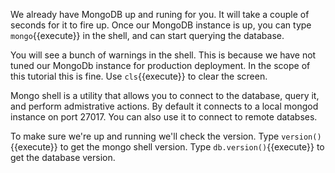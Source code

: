 We already have MongoDB up and runing for you. It will take a couple of seconds for it to fire up.
Once our MongoDB instance is up, you can type `mongo`{{execute}} in the shell, and can start querying the database.

You will see a bunch of warnings in the shell. This is because we have not tuned  our MongoDb instance for production deployment.
In the scope of this tutorial this is fine. Use `cls`{{execute}} to clear the screen.

Mongo shell is a utility that allows you to connect to the database, query it, and perform admistrative actions. By default it connects to a local
mongod instance on port 27017. You can also use it to connect to remote databses.

To make sure we're up and running we'll check the version. 
Type `version()`{{execute}} to get the mongo shell version.
Type `db.version()`{{execute}} to get the database version.


